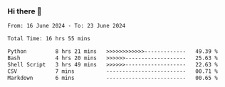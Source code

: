 ### Hi there 👋

<!--
**ututono/ututono** is a ✨ _special_ ✨ repository because its `README.md` (this file) appears on your GitHub profile.

Here are some ideas to get you started:

- 🔭 I’m currently working on ...
- 🌱 I’m currently learning ...
- 👯 I’m looking to collaborate on ...
- 🤔 I’m looking for help with ...
- 💬 Ask me about ...
- 📫 How to reach me: ...
- 😄 Pronouns: ...
- ⚡ Fun fact: ...
-->



<!--START_SECTION:waka-->

```txt
From: 16 June 2024 - To: 23 June 2024

Total Time: 16 hrs 55 mins

Python         8 hrs 21 mins   >>>>>>>>>>>>-------------   49.39 %
Bash           4 hrs 20 mins   >>>>>>-------------------   25.63 %
Shell Script   3 hrs 49 mins   >>>>>>-------------------   22.63 %
CSV            7 mins          -------------------------   00.71 %
Markdown       6 mins          -------------------------   00.65 %
```

<!--END_SECTION:waka-->
